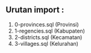 ## Urutan import :

1. 0-provinces.sql (Provinsi) 
2. 1-regencies.sql (Kabupaten) 
3. 2-districts.sql (Kecamatan) 
4. 3-villages.sql (Kelurahan) 
